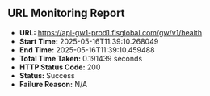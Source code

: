 ## URL Monitoring Report

- **URL:** https://api-gw1-prod1.fisglobal.com/gw/v1/health
- **Start Time:** 2025-05-16T11:39:10.268049
- **End Time:** 2025-05-16T11:39:10.459488
- **Total Time Taken:** 0.191439 seconds
- **HTTP Status Code:** 200
- **Status:** Success
- **Failure Reason:** N/A
